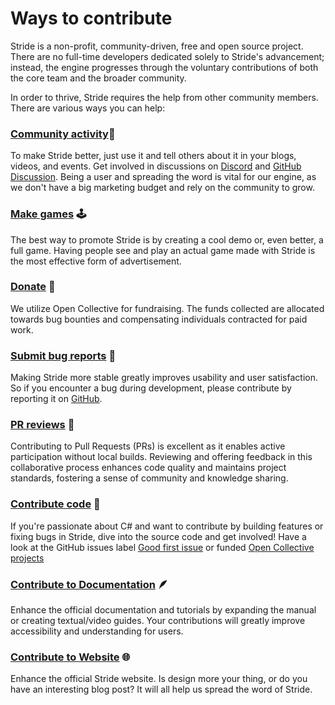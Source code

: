 ﻿# Ways to contribute

Stride is a non-profit, community-driven, free and open source project.
There are no full-time developers dedicated solely to Stride's advancement; instead, the engine progresses through the voluntary contributions of both the core team and the broader community.

In order to thrive, Stride requires the help from other community members. There are various ways you can help:

### [Community activity](https://discord.gg/f6aerfE)🤝
To make Stride better, just use it and tell others about it in your blogs, videos, and events. Get involved in discussions on [Discord](https://discord.gg/f6aerfE) and [GitHub Discussion](https://github.com/stride3d/stride/discussions). Being a user and spreading the word is vital for our engine, as we don't have a big marketing budget and rely on the community to grow.

### [Make games](https://github.com/stride3d/stride/wiki/Community-Projects) 🕹️
The best way to promote Stride is by creating a cool demo or, even better, a full game. Having people see and play an actual game made with Stride is the most effective form of advertisement.

### [Donate](donate.md) 💸
We utilize Open Collective for fundraising. The funds collected are allocated towards bug bounties and compensating individuals contracted for paid work.

### [Submit bug reports](https://github.com/stride3d/stride/issues) 🐛
Making Stride more stable greatly improves usability and user satisfaction. So if you encounter a bug during development, please contribute by reporting it on [GitHub](https://github.com/stride3d/stride/issues).

### [PR reviews](https://github.com/stride3d/stride/pulls) 🔭
Contributing to Pull Requests (PRs) is excellent as it enables active participation without local builds. Reviewing and offering feedback in this collaborative process enhances code quality and maintains project standards, fostering a sense of community and knowledge sharing.

### [Contribute code](engine/index.md) 🤖
If you're passionate about C# and want to contribute by building features or fixing bugs in Stride, dive into the source code and get involved!
Have a look at the GitHub issues label [Good first issue](https://github.com/stride3d/stride/labels/good%20first%20issue) or funded [Open Collective projects](https://opencollective.com/stride3d/projects)

### [Contribute to Documentation](documentation/index.md) 🪶
Enhance the official documentation and tutorials by expanding the manual or creating textual/video guides. Your contributions will greatly improve accessibility and understanding for users.

### [Contribute to Website](website/index.md) 🌐
Enhance the official Stride website. Is design more your thing, or do you have an interesting blog post? It will all help us spread the word of Stride.
